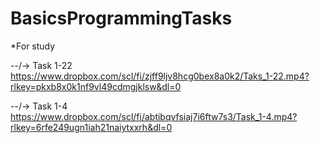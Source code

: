 # BasicsProgrammingTasks
*For study

--/-> Task 1-22
https://www.dropbox.com/scl/fi/zjff9ljv8hcg0bex8a0k2/Taks_1-22.mp4?rlkey=pkxb8x0k1nf9vl49cdmgjklsw&dl=0

--/-> Task 1-4
https://www.dropbox.com/scl/fi/abtibqvfsiaj7i6ftw7s3/Task_1-4.mp4?rlkey=6rfe249ugn1iah21naiytxxrh&dl=0
